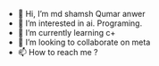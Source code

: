 - 👋 Hi, I’m md shamsh Qumar anwer
- 👀 I’m interested in ai. Programing.
- 🌱 I’m currently learning c+
- 💞️ I’m looking to collaborate on meta
- 📫 How to reach me ?

<!---
mdshamsh9973/mdshamsh9973 is a ✨ special ✨ repository because its `README.md` (this file) appears on your GitHub profile.
You can click the Preview link to take a look at your changes.
--->
